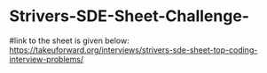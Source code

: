 # Strivers-SDE-Sheet-Challenge-
#link to the sheet is given below:
https://takeuforward.org/interviews/strivers-sde-sheet-top-coding-interview-problems/
